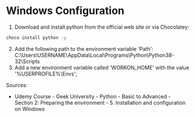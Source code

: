 # Windows Configuration

1. Download and install python from the official web site or via Chocolatey:
```bash
choco install python -y
```
2. Add the following path to the environment variable 'Path': C:\Users\USERNAME\AppData\Local\Programs\Python\Python38-32\Scripts
3. Add a new environment variable called 'WORKON_HOME' with the value '%USERPROFILE%\Envs';

Sources:
- Udemy Course - Geek University - Python - Basic to Advanced - Section 2: Preparing the environment - 5. Installation and configuration on Windows
